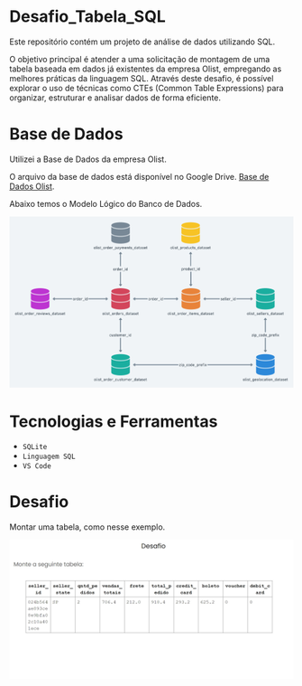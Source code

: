 # Desafio_Tabela_SQL

Este repositório contém um projeto de análise de dados utilizando SQL.

O objetivo principal é atender a uma solicitação de montagem de uma tabela baseada em dados já existentes da empresa Olist, empregando as melhores práticas da linguagem SQL. Através deste desafio, é possível explorar o uso de técnicas como CTEs (Common Table Expressions) para organizar, estruturar e analisar dados de forma eficiente.

# Base de Dados
Utilizei a Base de Dados da empresa Olist.

O arquivo da base de dados está disponível no Google Drive. [Base de Dados Olist](https://drive.google.com/file/d/1R_JJUxY89uMzwxapclUQzD4ZfEB474Dg/view?usp=drive_link).

Abaixo temos o Modelo Lógico do Banco de Dados.

![Modelo Lógico](Modelo_Logico/banco_dados_olist.png)

# Tecnologias e Ferramentas
- ``SQLite``
- ``Linguagem SQL``
- ``VS Code``


# Desafio

Montar uma tabela, como nesse exemplo.

![Tabela_Desafio](Desafio/Desafio_tabela.png)




